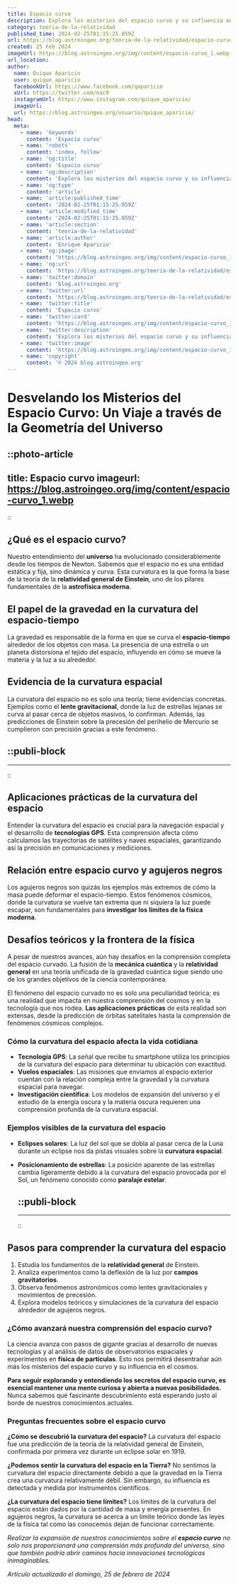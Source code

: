 ```yaml
---
title: Espacio curvo
description: Explora los misterios del espacio curvo y su influencia en la cosmología. Sumérgete en teorías y descubrimientos fascinantes.
category: teoria-de-la-relatividad
published_time: 2024-02-25T01:15:25.059Z
url: https://blog.astroingeo.org/teoria-de-la-relatividad/espacio-curvo
created: 25 Feb 2024
imageUrl: https://blog.astroingeo.org/img/content/espacio-curvo_1.webp
url_location:
author:
  name: Quique Aparicio
  user: quique_aparicio
  facebookUrl: https://www.facebook.com/qaparicio
  xUrl: https://twitter.com/eac9
  instagramUrl: https://www.instagram.com/quique_aparicio/
  imageUrl: 
  url: https://blog.astroingeo.org/usuario/quique_aparicio/
head:
  meta:
    - name: 'keywords'
      content: 'Espacio curvo'
    - name: 'robots'
      content: 'index, follow'
    - name: 'og:title'
      content: 'Espacio curvo'
    - name: 'og:description'
      content: 'Explora los misterios del espacio curvo y su influencia en la cosmología. Sumérgete en teorías y descubrimientos fascinantes.'
    - name: 'og:type'
      content: 'article'
    - name: 'article:published_time'
      content: '2024-02-25T01:15:25.059Z'
    - name: 'article:modified_time'
      content: '2024-02-25T01:15:25.059Z'
    - name: 'article:section'
      content: 'teoria-de-la-relatividad'
    - name: 'article:author'
      content: 'Enrique Aparicio'
    - name: 'og:image'
      content: 'https://blog.astroingeo.org/img/content/espacio-curvo_1.webp'
    - name: 'og:url'
      content: 'https://blog.astroingeo.org/teoria-de-la-relatividad/espacio-curvo'
    - name: 'twitter:domain'
      content: 'blog.astroingeo.org'
    - name: 'twitter:url'
      content: 'https://blog.astroingeo.org/teoria-de-la-relatividad/espacio-curvo'
    - name: 'twitter:title'
      content: 'Espacio curvo'
    - name: 'twitter:card'
      content: 'https://blog.astroingeo.org/img/content/espacio-curvo_1.webp'
    - name: 'twitter:description'
      content: 'Explora los misterios del espacio curvo y su influencia en la cosmología. Sumérgete en teorías y descubrimientos fascinantes.'
    - name: 'twitter:image'
      content: 'https://blog.astroingeo.org/img/content/espacio-curvo_1.webp'
    - name: 'copyright'
      content: '© 2024 blog.astroingeo.org'
---
```

# Desvelando los Misterios del Espacio Curvo: Un Viaje a través de la Geometría del Universo


::photo-article
---
title: Espacio curvo
imageurl: https://blog.astroingeo.org/img/content/espacio-curvo_1.webp
---
::


## ¿Qué es el espacio curvo?

Nuestro entendimiento del **universo** ha evolucionado considerablemente desde los tiempos de Newton. Sabemos que el espacio no es una entidad estática y fija, sino dinámica y curva. Esta curvatura es la que forma la base de la teoría de la **relatividad general de Einstein**, uno de los pilares fundamentales de la **astrofísica moderna**.

## El papel de la gravedad en la curvatura del espacio-tiempo

La gravedad es responsable de la forma en que se curva el **espacio-tiempo** alrededor de los objetos con masa. La presencia de una estrella o un planeta distorsiona el tejido del espacio, influyendo en cómo se mueve la materia y la luz a su alrededor.

## Evidencia de la curvatura espacial

La curvatura del espacio no es solo una teoría; tiene evidencias concretas. Ejemplos como el **lente gravitacional**, donde la luz de estrellas lejanas se curva al pasar cerca de objetos masivos, lo confirman. Además, las predicciones de Einstein sobre la precesión del perihelio de Mercurio se cumplieron con precisión gracias a este fenómeno.


  ::publi-block
  ---
  ---
  ::
  
  
## Aplicaciones prácticas de la curvatura del espacio

Entender la curvatura del espacio es crucial para la navegación espacial y el desarrollo de **tecnologías GPS**. Esta comprensión afecta cómo calculamos las trayectorias de satélites y naves espaciales, garantizando así la precisión en comunicaciones y mediciones.

## Relación entre espacio curvo y agujeros negros

Los agujeros negros son quizás los ejemplos más extremos de cómo la masa puede deformar el espacio-tiempo. Estos fenómenos cósmicos, donde la curvatura se vuelve tan extrema que ni siquiera la luz puede escapar, son fundamentales para **investigar los límites de la física moderna**.

## Desafíos teóricos y la frontera de la física

A pesar de nuestros avances, aún hay desafíos en la comprensión completa del espacio curvado. La fusión de la **mecánica cuántica** y la **relatividad general** en una teoría unificada de la gravedad cuántica sigue siendo uno de los grandes objetivos de la ciencia contemporánea.

El fenómeno del espacio curvado no es solo una peculiaridad teórica; es una realidad que impacta en nuestra comprensión del cosmos y en la tecnología que nos rodea. **Las aplicaciones prácticas** de esta realidad son extensas, desde la predicción de órbitas satelitales hasta la comprensión de fenómenos cósmicos complejos.

### Cómo la curvatura del espacio afecta la vida cotidiana

- **Tecnología GPS**: La señal que recibe tu smartphone utiliza los principios de la curvatura del espacio para determinar tu ubicación con exactitud.
- **Vuelos espaciales**: Las misiones que enviamos al espacio exterior cuentan con la relación compleja entre la gravedad y la curvatura espacial para navegar.
- **Investigación científica**: Los modelos de expansión del universo y el estudio de la energía oscura y la materia oscura requieren una comprensión profunda de la curvatura espacial.

### Ejemplos visibles de la curvatura del espacio

- **Eclipses solares**: La luz del sol que se dobla al pasar cerca de la Luna durante un eclipse nos da pistas visuales sobre la **curvatura espacial**.
- **Posicionamiento de estrellas**: La posición aparente de las estrellas cambia ligeramente debido a la curvatura del espacio provocada por el Sol, un fenómeno conocido como **paralaje estelar**.


  ::publi-block
  ---
  ---
  ::
  
  
## Pasos para comprender la curvatura del espacio

1. Estudia los fundamentos de la **relatividad general** de Einstein.
2. Analiza experimentos como la deflexión de la luz por **campos gravitatorios**.
3. Observa fenómenos astronómicos como lentes gravitacionales y movimientos de precesión.
4. Explora modelos teóricos y simulaciones de la curvatura del espacio alrededor de agujeros negros.

### ¿Cómo avanzará nuestra comprensión del espacio curvo?

La ciencia avanza con pasos de gigante gracias al desarrollo de nuevas tecnologías y al análisis de datos de observatorios espaciales y experimentos en **física de partículas**. Esto nos permitirá desentrañar aún más los misterios del espacio curvo y su influencia en el cosmos.

**Para seguir explorando y entendiendo los secretos del espacio curvo, es esencial mantener una mente curiosa y abierta a nuevas posibilidades.** Nunca sabemos qué fascinante descubrimiento está esperando justo al borde de nuestros conocimientos actuales.

### Preguntas frecuentes sobre el espacio curvo

**¿Cómo se descubrió la curvatura del espacio?**
La curvatura del espacio fue una predicción de la teoría de la relatividad general de Einstein, confirmada por primera vez durante un eclipse solar en 1919.

**¿Podemos sentir la curvatura del espacio en la Tierra?**
No sentimos la curvatura del espacio directamente debido a que la gravedad en la Tierra crea una curvatura relativamente débil. Sin embargo, su influencia es detectada y medida por instrumentos científicos.

**¿La curvatura del espacio tiene límites?**
Los límites de la curvatura del espacio están dados por la cantidad de masa y energía presentes. En agujeros negros, la curvatura se acerca a un límite teórico donde las leyes de la física tal como las conocemos dejan de funcionar correctamente.

_Realizar la expansión de nuestros conocimientos sobre el **espacio curvo** no solo nos proporcionará una comprensión más profunda del universo, sino que también podría abrir caminos hacia innovaciones tecnológicas inimaginables._

_Artículo actualizado el domingo, 25 de febrero de 2024_